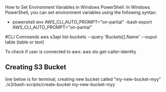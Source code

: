 How to Set Environment Variables in Windows PowerShell:
In Windows PowerShell, you can set environment variables using the following syntax:

- powershell
    env AWS_CLI_AUTO_PROMPT="on-partial"
-bash
    export AWS_CLI_AUTO_PROMPT="on-partial"

#CLI Commands
aws s3api list-buckets --query 'Buckets[].Name' --ouput table (table or text)

To check if user is connected to aws:
aws sts get-caller-identity

## Creating S3 Bucket
line below is for terminal, creating new bucket called "my-new-bucket-myy"
./s3/bash-scripts/create-bucket my-new-bucket-myy  